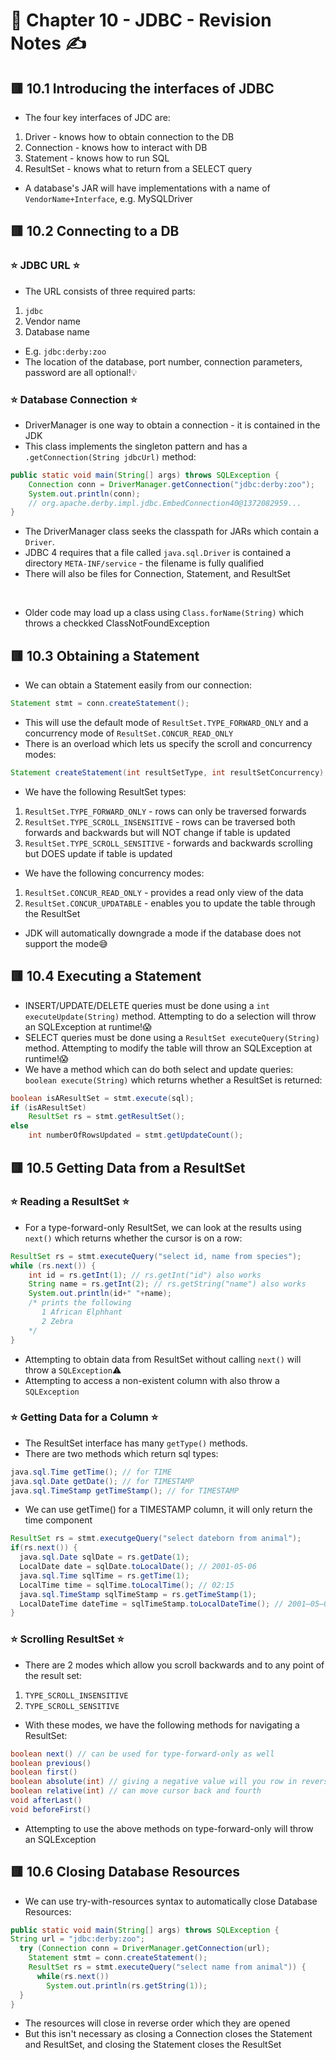 <link href="../../styles.css" rel="stylesheet"></link>

# 💾 Chapter 10 - JDBC - Revision Notes ✍️

## 🟥 10.1 Introducing the interfaces of JDBC
* The four key interfaces of JDC are:
1. Driver - knows how to obtain connection to the DB
2. Connection - knows how to interact with DB
3. Statement - knows how to run SQL
4. ResultSet - knows what to return from a SELECT query
* A database's JAR will have implementations with a name of `VendorName+Interface`, e.g. MySQLDriver

## 🟥 10.2 Connecting to a DB

### ⭐ JDBC URL ⭐
* The URL consists of three required parts:
1. `jdbc`
2. Vendor name
3. Database name
* E.g. `jdbc:derby:zoo`
* The location of the database, port number, connection parameters, password are all optional!💡

### ⭐ Database Connection ⭐
* DriverManager is one way to obtain a connection - it is contained in the JDK
* This class implements the singleton pattern and has a `.getConnection(String jdbcUrl)` method:
```java
public static void main(String[] args) throws SQLException {
	Connection conn = DriverManager.getConnection("jdbc:derby:zoo");
	System.out.println(conn);
	// org.apache.derby.impl.jdbc.EmbedConnection40@1372082959...
}
```
* The DriverManager class seeks the classpath for JARs which contain a `Driver`. 
* JDBC 4 requires that a file called `java.sql.Driver` is contained a directory `META-INF/service` - the filename is fully qualified
* There will also be files for Connection, Statement, and ResultSet
<br>

* Older code may load up a class using `Class.forName(String)` which throws a checkked ClassNotFoundException

## 🟥 10.3 Obtaining a Statement
* We can obtain a Statement easily from our connection:
```java
Statement stmt = conn.createStatement();
```
* This will use the default mode of `ResultSet.TYPE_FORWARD_ONLY` and a concurrency mode of `ResultSet.CONCUR_READ_ONLY`
* There is an overload which lets us specify the scroll and concurrency modes:
```java
Statement createStatement(int resultSetType, int resultSetConcurrency);
```
* We have the following ResultSet types:
1. `ResultSet.TYPE_FORWARD_ONLY` - rows can only be traversed forwards
2. `ResultSet.TYPE_SCROLL_INSENSITIVE` - rows can be traversed both forwards and backwards but will NOT change if table is updated
3. `ResultSet.TYPE_SCROLL_SENSITIVE` - forwards and backwards scrolling but DOES update if table is updated

* We have the following concurrency modes:
1. `ResultSet.CONCUR_READ_ONLY` - provides a read only view of the data
2. `ResultSet.CONCUR_UPDATABLE` - enables you to update the table through the ResultSet

* JDK will automatically downgrade a mode if the database does not support the mode😅


## 🟥 10.4 Executing a Statement
* INSERT/UPDATE/DELETE queries must be done using a `int executeUpdate(String)` method. Attempting to do a selection will throw an SQLException at runtime!😱
* SELECT queries must be done using a `ResultSet executeQuery(String)` method. Attempting to modify the table will throw an SQLException at runtime!😱
* We have a method which can do both select and update queries: `boolean execute(String)` which returns whether a ResultSet is returned:
```java
boolean isAResultSet = stmt.execute(sql);
if (isAResultSet)
	ResultSet rs = stmt.getResultSet();
else
	int numberOfRowsUpdated = stmt.getUpdateCount();
```


## 🟥 10.5 Getting Data from a ResultSet
### ⭐ Reading a ResultSet ⭐
* For a type-forward-only ResultSet, we can look at the results using `next()` which returns whether the cursor is on a row:
```java
ResultSet rs = stmt.executeQuery("select id, name from species");
while (rs.next()) {
	int id = rs.getInt(1); // rs.getInt("id") also works
	String name = rs.getInt(2); // rs.getString("name") also works
	System.out.println(id+" "+name);
	/* prints the following
	   1 African Elphhant
	   2 Zebra
	*/
}
```
* Attempting to obtain data from ResultSet without calling `next()` will throw a `SQLException`⚠️
* Attempting to access a non-existent column with also throw a `SQLException`


### ⭐ Getting Data for a Column ⭐
* The ResultSet interface has many `getType()` methods.
* There are two methods which return sql types:
```java
java.sql.Time getTime(); // for TIME
java.sql.Date getDate(); // for TIMESTAMP
java.sql.TimeStamp getTimeStamp(); // for TIMESTAMP
```

* We can use getTime() for a TIMESTAMP column, it will only return the time component
```java
ResultSet rs = stmt.executgeQuery("select dateborn from animal");
if(rs.next()) {
  java.sql.Date sqlDate = rs.getDate(1);
  LocalDate date = sqlDate.toLocalDate(); // 2001-05-06
  java.sql.Time sqlTime = rs.getTime(1);
  LocalTime time = sqlTime.toLocalTime(); // 02:15
  java.sql.TimeStamp sqlTimeStamp = rs.getTimeStamp(1);
  LocalDateTime dateTime = sqlTimeStamp.toLocalDateTime(); // 2001―05―06T02:15
}
```

### ⭐ Scrolling ResultSet ⭐
* There are 2 modes which allow you scroll backwards and to any point of the result set:
1. `TYPE_SCROLL_INSENSITIVE`
2. `TYPE_SCROLL_SENSITIVE`

* With these modes, we have the following methods for navigating a ResultSet:
```java
boolean next() // can be used for type-forward-only as well
boolean previous()
boolean first()
boolean absolute(int) // giving a negative value will you row in reverse order
boolean relative(int) // can move cursor back and fourth
void afterLast()
void beforeFirst()
```

* Attempting to use the above methods on type-forward-only will throw an SQLException


## 🟥 10.6 Closing Database Resources
* We can use try-with-resources syntax to automatically close Database Resources:
```java
public static void main(String[] args) throws SQLException {
String url = "jdbc:derby:zoo";
  try (Connection conn = DriverManager.getConnection(url);
    Statement stmt = conn.createStatement();
	ResultSet rs = stmt.executeQuery("select name from animal")) {
	  while(rs.next()) 
	    System.out.println(rs.getString(1));
  }
}
```

* The resources will close in reverse order which they are opened
* But this isn't necessary as closing a Connection closes the Statement and ResultSet, and closing the Statement closes the ResultSet